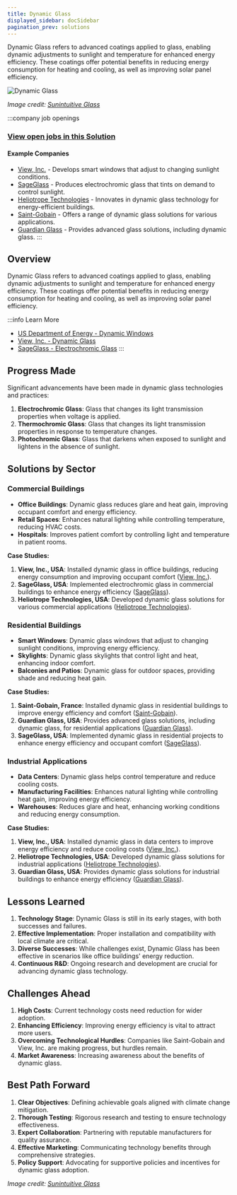 ```yaml
---
title: Dynamic Glass
displayed_sidebar: docSidebar
pagination_prev: solutions
---
```


Dynamic Glass refers to advanced coatings applied to glass, enabling dynamic adjustments to sunlight and temperature for enhanced energy efficiency. These coatings offer potential benefits in reducing energy consumption for heating and cooling, as well as improving solar panel efficiency.

![Dynamic Glass](../static/img/dynamic-glass.jpg)

*Image credit: [Sunintuitive Glass](https://suntuitiveglass.com/what-is-dynamic-glass/)*

:::company job openings
### [View open jobs in this Solution](https://climatebase.org/jobs?l=&q=&drawdown_solutions=Dynamic+Glass)
#### Example Companies
- [View, Inc.](https://www.view.com) - Develops smart windows that adjust to changing sunlight conditions.
- [SageGlass](https://www.sageglass.com) - Produces electrochromic glass that tints on demand to control sunlight.
- [Heliotrope Technologies](https://www.heliotropetech.com) - Innovates in dynamic glass technology for energy-efficient buildings.
- [Saint-Gobain](https://www.saint-gobain.com) - Offers a range of dynamic glass solutions for various applications.
- [Guardian Glass](https://www.guardianglass.com) - Provides advanced glass solutions, including dynamic glass.
:::

## Overview

Dynamic Glass refers to advanced coatings applied to glass, enabling dynamic adjustments to sunlight and temperature for enhanced energy efficiency. These coatings offer potential benefits in reducing energy consumption for heating and cooling, as well as improving solar panel efficiency.

:::info Learn More
- [US Department of Energy - Dynamic Windows](https://www.energy.gov/eere/buildings/dynamic-windows)
- [View, Inc. - Dynamic Glass](https://www.view.com)
- [SageGlass - Electrochromic Glass](https://www.sageglass.com)
:::

## Progress Made

Significant advancements have been made in dynamic glass technologies and practices:

1. **Electrochromic Glass**: Glass that changes its light transmission properties when voltage is applied.
2. **Thermochromic Glass**: Glass that changes its light transmission properties in response to temperature changes.
3. **Photochromic Glass**: Glass that darkens when exposed to sunlight and lightens in the absence of sunlight.

## Solutions by Sector

### Commercial Buildings
- **Office Buildings**: Dynamic glass reduces glare and heat gain, improving occupant comfort and energy efficiency.
- **Retail Spaces**: Enhances natural lighting while controlling temperature, reducing HVAC costs.
- **Hospitals**: Improves patient comfort by controlling light and temperature in patient rooms.

**Case Studies:**
1. **View, Inc., USA**: Installed dynamic glass in office buildings, reducing energy consumption and improving occupant comfort ([View, Inc.](https://www.view.com)).
2. **SageGlass, USA**: Implemented electrochromic glass in commercial buildings to enhance energy efficiency ([SageGlass](https://www.sageglass.com)).
3. **Heliotrope Technologies, USA**: Developed dynamic glass solutions for various commercial applications ([Heliotrope Technologies](https://www.heliotropetech.com)).

### Residential Buildings
- **Smart Windows**: Dynamic glass windows that adjust to changing sunlight conditions, improving energy efficiency.
- **Skylights**: Dynamic glass skylights that control light and heat, enhancing indoor comfort.
- **Balconies and Patios**: Dynamic glass for outdoor spaces, providing shade and reducing heat gain.

**Case Studies:**
1. **Saint-Gobain, France**: Installed dynamic glass in residential buildings to improve energy efficiency and comfort ([Saint-Gobain](https://www.saint-gobain.com)).
2. **Guardian Glass, USA**: Provides advanced glass solutions, including dynamic glass, for residential applications ([Guardian Glass](https://www.guardianglass.com)).
3. **SageGlass, USA**: Implemented dynamic glass in residential projects to enhance energy efficiency and occupant comfort ([SageGlass](https://www.sageglass.com)).

### Industrial Applications
- **Data Centers**: Dynamic glass helps control temperature and reduce cooling costs.
- **Manufacturing Facilities**: Enhances natural lighting while controlling heat gain, improving energy efficiency.
- **Warehouses**: Reduces glare and heat, enhancing working conditions and reducing energy consumption.

**Case Studies:**
1. **View, Inc., USA**: Installed dynamic glass in data centers to improve energy efficiency and reduce cooling costs ([View, Inc.](https://www.view.com)).
2. **Heliotrope Technologies, USA**: Developed dynamic glass solutions for industrial applications ([Heliotrope Technologies](https://www.heliotropetech.com)).
3. **Guardian Glass, USA**: Provides dynamic glass solutions for industrial buildings to enhance energy efficiency ([Guardian Glass](https://www.guardianglass.com)).

## Lessons Learned

1. **Technology Stage**: Dynamic Glass is still in its early stages, with both successes and failures.
2. **Effective Implementation**: Proper installation and compatibility with local climate are critical.
3. **Diverse Successes**: While challenges exist, Dynamic Glass has been effective in scenarios like office buildings' energy reduction.
4. **Continuous R&D**: Ongoing research and development are crucial for advancing dynamic glass technology.

## Challenges Ahead

1. **High Costs**: Current technology costs need reduction for wider adoption.
2. **Enhancing Efficiency**: Improving energy efficiency is vital to attract more users.
3. **Overcoming Technological Hurdles**: Companies like Saint-Gobain and View, Inc. are making progress, but hurdles remain.
4. **Market Awareness**: Increasing awareness about the benefits of dynamic glass.

## Best Path Forward

1. **Clear Objectives**: Defining achievable goals aligned with climate change mitigation.
2. **Thorough Testing**: Rigorous research and testing to ensure technology effectiveness.
3. **Expert Collaboration**: Partnering with reputable manufacturers for quality assurance.
4. **Effective Marketing**: Communicating technology benefits through comprehensive strategies.
5. **Policy Support**: Advocating for supportive policies and incentives for dynamic glass adoption.

*Image credit: [Sunintuitive Glass](https://suntuitiveglass.com/what-is-dynamic-glass/)*
